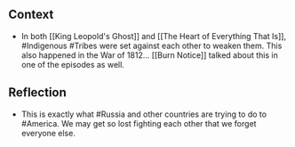 ## Context
- In both [[King Leopold's Ghost]] and [[The Heart of Everything That Is]], #Indigenous #Tribes were set against each other to weaken them. This also happened in the War of 1812... [[Burn Notice]] talked about this in one of the episodes as well. 

## Reflection
- This is exactly what #Russia and other countries are trying to do to #America. We may get so lost fighting each other that we forget everyone else. 